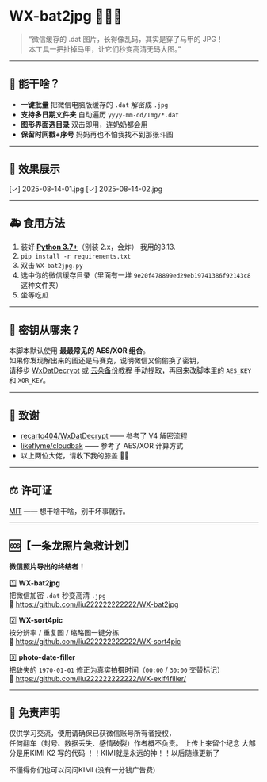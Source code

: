 # WX-bat2jpg 🕵️‍♂️📸

> “微信缓存的 .dat 图片，长得像乱码，其实是穿了马甲的 JPG！  
> 本工具一把扯掉马甲，让它们秒变高清无码大图。”

---

## 🍗 能干啥？

- **一键批量** 把微信电脑版缓存的 `.dat` 解密成 `.jpg`  
- **支持多日期文件夹** 自动遍历 `yyyy-mm-dd/Img/*.dat`  
- **图形界面选目录** 双击即用，连奶奶都会用  
- **保留时间戳+序号** 妈妈再也不怕我找不到那张斗图

---

## 🍻 效果展示
[✓] 2025-08-14-01.jpg
[✓] 2025-08-14-02.jpg

---

## 🚑 食用方法

1. 装好 [**Python 3.7+**](https://www.python.org/downloads/)（别装 2.x，会炸） 我用的3.13.
2. `pip install -r requirements.txt`
3. 双击 `WX-bat2jpg.py`
4. 选中你的微信缓存目录（里面有一堆 `9e20f478899ed29eb19741386f92143c8` 这种文件夹）
5. 坐等吃瓜

---

## 🔑 密钥从哪来？

本脚本默认使用 **最最常见的 AES/XOR 组合**。  
如果你发现解出来的图还是马赛克，说明微信又偷偷换了密钥，  
请移步 [WxDatDecrypt](https://github.com/recarto404/WxDatDecrypt) 或 [云朵备份教程](https://www.cloudbak.org/use/session-config.html) 手动提取，再回来改脚本里的 `AES_KEY` 和 `XOR_KEY`。

---

## 🤝 致谢

- [recarto404/WxDatDecrypt](https://github.com/recarto404/WxDatDecrypt) —— 参考了 V4 解密流程  
- [likeflyme/cloudbak](https://github.com/likeflyme/cloudbak) —— 参考了 AES/XOR 计算方式  
- 以上两位大佬，请收下我的膝盖 🙇‍♂️

---

## ⚖️ 许可证

[MIT](./LICENSE) —— 想干啥干啥，别干坏事就行。

---

## 🆘【一条龙照片急救计划】  
**微信照片导出的终结者！**

1️⃣ **WX-bat2jpg**  
把微信加密 `.dat` 秒变高清 `.jpg`  
🔗 https://github.com/liu222222222222/WX-bat2jpg  

2️⃣ **WX-sort4pic**  
按分辨率 / 重复图 / 缩略图一键分拣  
🔗 https://github.com/liu222222222222/WX-sort4pic  

3️⃣ **photo-date-filler**  
把缺失的 `1970-01-01` 修正为真实拍摄时间（`00:00` / `30:00` 交替标记）  
🔗 https://github.com/liu222222222222/WX-exif4filler/

---

## 🙈 免责声明

仅供学习交流，使用请确保已获微信账号所有者授权，  
任何翻车（封号、数据丢失、感情破裂）作者概不负责。
上传上来留个纪念 大部分是用KIMI K2 写的代码
 ！！KIMI就是永远的神！！以后随缘更新了 

 不懂得你们也可以问问KIMI (没有一分钱广告费)


